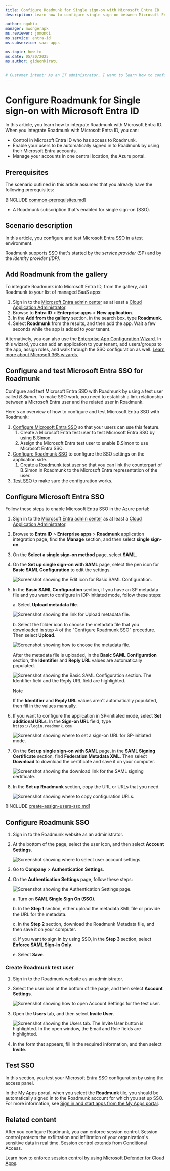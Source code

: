 ```yaml
---
title: Configure Roadmunk for Single sign-on with Microsoft Entra ID
description: Learn how to configure single sign-on between Microsoft Entra ID and Roadmunk.

author: nguhiu
manager: mwongerapk
ms.reviewer: jomondi
ms.service: entra-id
ms.subservice: saas-apps

ms.topic: how-to
ms.date: 05/20/2025
ms.author: gideonkiratu


# Customer intent: As an IT administrator, I want to learn how to configure single sign-on between Microsoft Entra ID and Roadmunk so that I can control who has access to Roadmunk, enable automatic sign-in with Microsoft Entra accounts, and manage my accounts in one central location.
---
```


# Configure Roadmunk for Single sign-on with Microsoft Entra ID

In this article,  you learn how to integrate Roadmunk with Microsoft Entra ID. When you integrate Roadmunk with Microsoft Entra ID, you can:

* Control in Microsoft Entra ID who has access to Roadmunk.
* Enable your users to be automatically signed in to Roadmunk by using their Microsoft Entra accounts.
* Manage your accounts in one central location, the Azure portal.

## Prerequisites
The scenario outlined in this article assumes that you already have the following prerequisites:

[!INCLUDE [common-prerequisites.md](~/identity/saas-apps/includes/common-prerequisites.md)]
* A Roadmunk subscription that's enabled for single sign-on (SSO).

## Scenario description

In this article,  you configure and test Microsoft Entra SSO in a test environment.

Roadmunk supports SSO that's started by the *service provider* (SP) and by the *identity provider (IDP)*.

## Add Roadmunk from the gallery

To integrate Roadmunk into Microsoft Entra ID, from the gallery, add Roadmunk to your list of managed SaaS apps:

1. Sign in to the [Microsoft Entra admin center](https://entra.microsoft.com) as at least a [Cloud Application Administrator](~/identity/role-based-access-control/permissions-reference.md#cloud-application-administrator).
1. Browse to **Entra ID** > **Enterprise apps** > **New application**.
1. In the **Add from the gallery** section, in the search box, type **Roadmunk**.
1. Select **Roadmunk** from the results, and then add the app. Wait a few seconds while the app is added to your tenant.

 Alternatively, you can also use the [Enterprise App Configuration Wizard](https://portal.office.com/AdminPortal/home?Q=Docs#/azureadappintegration). In this wizard, you can add an application to your tenant, add users/groups to the app, assign roles, and walk through the SSO configuration as well. [Learn more about Microsoft 365 wizards.](/microsoft-365/admin/misc/azure-ad-setup-guides)


<a name='configure-and-test-azure-ad-sso-for-roadmunk'></a>

## Configure and test Microsoft Entra SSO for Roadmunk

Configure and test Microsoft Entra SSO with Roadmunk by using a test user called *B.Simon*. To make SSO work, you need to establish a link relationship between a Microsoft Entra user and the related user in Roadmunk.

Here's an overview of how to configure and test Microsoft Entra SSO with Roadmunk:

1. [Configure Microsoft Entra SSO](#configure-azure-ad-sso) so that your users can use this feature.
    1. Create a Microsoft Entra test user to test Microsoft Entra SSO by using B.Simon.
    1. Assign the Microsoft Entra test user to enable B.Simon to use Microsoft Entra SSO.
1. [Configure Roadmunk SSO](#configure-roadmunk-sso) to configure the SSO settings on the application side.
    1. [Create a Roadmunk test user](#create-roadmunk-test-user) so that you can link the counterpart of B.Simon in Roadmunk to the Microsoft Entra representation of the user.
1. [Test SSO](#test-sso) to make sure the configuration works.

<a name='configure-azure-ad-sso'></a>

## Configure Microsoft Entra SSO

Follow these steps to enable Microsoft Entra SSO in the Azure portal:

1. Sign in to the [Microsoft Entra admin center](https://entra.microsoft.com) as at least a [Cloud Application Administrator](~/identity/role-based-access-control/permissions-reference.md#cloud-application-administrator).
1. Browse to **Entra ID** > **Enterprise apps** > **Roadmunk** application integration page, find the **Manage** section, and then select **single sign-on**.
1. On the **Select a single sign-on method** page, select **SAML**.
1. On the **Set up single sign-on with SAML** page, select the pen icon for **Basic SAML Configuration** to edit the settings.

   ![Screenshot showing the Edit icon for Basic SAML Configuration.](common/edit-urls.png)

1. In the **Basic SAML Configuration** section, if you have an SP metadata file and you want to configure in IDP-initiated mode, follow these steps:

	a. Select **Upload metadata file**.

    ![Screenshot showing the link for Upload metadata file.](common/upload-metadata.png)

	b. Select the folder icon to choose the metadata file that you downloaded in step 4 of the "Configure Roadmunk SSO" procedure. Then select **Upload**.

	![Screenshot showing how to choose the metadata file.](common/browse-upload-metadata.png)

	After the metadata file is uploaded, in the **Basic SAML Configuration** section, the **Identifier** and **Reply URL** values are automatically populated.

	![Screenshot showing the Basic SAML Configuration section. The Identifier field and the Reply URL field are highlighted.](common/idp-intiated.png)

	> [!Note]
	> If the **Identifier** and **Reply URL** values aren't automatically populated, then fill in the values manually.

1. If you want to configure the application in SP-initiated mode, select **Set additional URLs**. In the **Sign-on URL** field, type `https://login.roadmunk.com`

	![Screenshot showing where to set a sign-on URL for SP-initiated mode.](common/metadata-upload-additional-signon.png)

1. On the **Set up single sign-on with SAML** page, in the **SAML Signing Certificate** section,  find **Federation Metadata XML**. Then select **Download** to download the certificate and save it on your computer.

	![Screenshot showing the download link for the SAML signing certificate.](common/metadataxml.png)

1. In the **Set up Roadmunk** section, copy the URL or URLs that you need.

	![Screenshot showing where to copy configuration URLs.](common/copy-configuration-urls.png)

<a name='create-an-azure-ad-test-user'></a>

[!INCLUDE [create-assign-users-sso.md](~/identity/saas-apps/includes/create-assign-users-sso.md)]

## Configure Roadmunk SSO

1. Sign in to the Roadmunk website as an administrator.

1. At the bottom of the page, select the user icon, and then select **Account Settings**.

	![Screenshot showing where to select user account settings.](./media/roadmunk-tutorial/account.png)

1. Go to **Company** > **Authentication Settings**.

1. On the **Authentication Settings** page, follow these steps:

	![Screenshot showing the Authentication Settings page.](./media/roadmunk-tutorial/saml-sso.png)

	a. Turn on **SAML Single Sign On (SSO)**.

	b. In the **Step 1** section, either upload the metadata XML file or provide the URL for the metadata.

	c. In the **Step 2** section, download the Roadmunk Metadata file, and then save it on your computer.

	d. If you want to sign in by using SSO, in the **Step 3** section, select **Enforce SAML Sign-In Only**.

	e. Select **Save**.


### Create Roadmunk test user

1. Sign in to the Roadmunk website as an administrator.

1. Select the user icon at the bottom of the page, and then select **Account Settings**.

	![Screenshot showing how to open Account Settings for the test user.](./media/roadmunk-tutorial/account.png)

1. Open the **Users** tab, and then select **Invite User**.

	![Screenshot showing the Users tab. The Invite User button is highlighted. In the open window, the Email and Role fields are highlighted.](./media/roadmunk-tutorial/create-user.png)

1. In the form that appears, fill in the required information, and then select **Invite**.


## Test SSO 

In this section, you test your Microsoft Entra SSO configuration by using the access panel.

In the My Apps portal, when you select the **Roadmunk** tile, you should be automatically signed in to the Roadmunk account for which you set up SSO. For more information, see [Sign in and start apps from the My Apps portal](https://support.microsoft.com/account-billing/sign-in-and-start-apps-from-the-my-apps-portal-2f3b1bae-0e5a-4a86-a33e-876fbd2a4510).

## Related content

After you configure Roadmunk, you can enforce session control. Session control protects the exfiltration and infiltration of your organization's sensitive data in real time. Session control extends from Conditional Access. 

Learn how to [enforce session control by using Microsoft Defender for Cloud Apps](/cloud-app-security/proxy-deployment-any-app).

